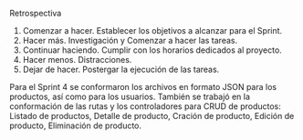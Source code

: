 Retrospectiva

1. Comenzar a hacer.
    Establecer los objetivos a alcanzar para el Sprint.
2. Hacer más.
    Investigación y Comenzar a hacer las tareas.
3. Continuar haciendo.
    Cumplir con los horarios dedicados al proyecto.
4. Hacer menos.
    Distracciones.
5. Dejar de hacer.
    Postergar la ejecución de las tareas.

Para el Sprint 4 se conformaron los archivos en formato JSON para los productos, así como para los usuarios. También se trabajó en la conformación de las rutas y los controladores para CRUD de productos: Listado de productos, Detalle de producto, Cración de producto, Edición de producto, Eliminación de producto.